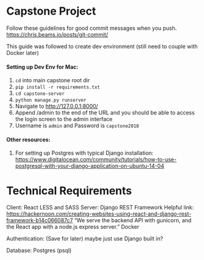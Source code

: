 # Capstone Project

Follow these guidelines for good commit messages when you push.
https://chris.beams.io/posts/git-commit/


This guide was followed to create dev environment (still need to couple with Docker later)

#### Setting up Dev Env for Mac:
1. `cd` into main capstone root dir
2. `pip install -r requirements.txt`
3. `cd capstone-server`
4. `python manage.py runserver`
5. Navigate to http://127.0.0.1:8000/
6. Append /admin to the end of the URL and 	you should be able to access the login screen to the admin interface
7. Username is `admin` and Password is `capstone2018`

#### Other resources:
1. For setting up Postgres with typical Django installation: https://www.digitalocean.com/community/tutorials/how-to-use-postgresql-with-your-django-application-on-ubuntu-14-04

# Technical Requirements
Client:
  React
	LESS and SASS
Server:
	Django REST Framework 
	Helpful link: https://hackernoon.com/creating-websites-using-react-and-django-rest-framework-b14c066087c7
  “We serve the backend API with gunicorn, and the React app with a node.js express server.”
	Docker

Authentication:
	(Save for later) maybe just use Django built in?


Database:
	Postgres (psql)

